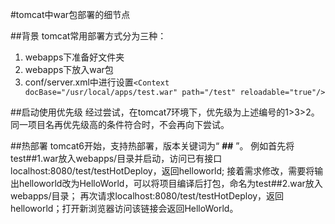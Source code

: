 #tomcat中war包部署的细节点

##背景
tomcat常用部署方式分为三种：
1. webapps下准备好文件夹
2. webapps下放入war包
3. conf/server.xml中进行设置``` <Context docBase="/usr/local/apps/test.war" path="/test" reloadable="true"/> ```

##启动使用优先级
经过尝试，在tomcat7环境下，优先级为上述编号的1>3>2。同一项目名再优先级高的条件符合时，不会再向下尝试。

##热部署
tomcat6开始，支持热部署，版本关键词为“ **##** ”。
例如首先将test##1.war放入webapps/目录并启动，访问已有接口localhost:8080/test/testHotDeploy，返回helloworld;
接着需求修改，需要将输出helloworld改为HelloWorld，可以将项目编译后打包，命名为test##2.war放入webapps/目录；
再次请求localhost:8080/test/testHotDeploy，返回helloworld；打开新浏览器访问该链接会返回HelloWorld。